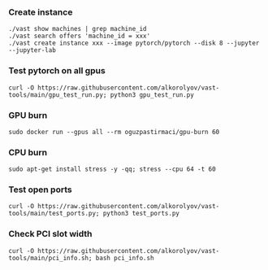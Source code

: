 ### Create instance
```
./vast show machines | grep machine_id
./vast search offers 'machine_id = xxx'
./vast create instance xxx --image pytorch/pytorch --disk 8 --jupyter --jupyter-lab
```

### Test pytorch on all gpus
```
curl -O https://raw.githubusercontent.com/alkorolyov/vast-tools/main/gpu_test_run.py; python3 gpu_test_run.py
```

### GPU burn
```
sudo docker run --gpus all --rm oguzpastirmaci/gpu-burn 60
```

### CPU burn
```
sudo apt-get install stress -y -qq; stress --cpu 64 -t 60
```

### Test open ports
```
curl -O https://raw.githubusercontent.com/alkorolyov/vast-tools/main/test_ports.py; python3 test_ports.py
```

### Check PCI slot width
```
curl -O https://raw.githubusercontent.com/alkorolyov/vast-tools/main/pci_info.sh; bash pci_info.sh
```



